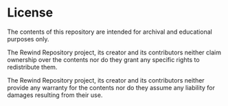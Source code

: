 # License

The contents of this repository are intended for archival and educational
purposes only.

The Rewind Repository project, its creator and its contributors neither claim
ownership over the contents nor do they grant any specific rights to
redistribute them.

The Rewind Repository project, its creator and its contributors neither provide
any warranty for the contents nor do they assume any liability for damages
resulting from their use.
